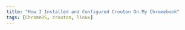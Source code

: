 ```yaml
---
title: "How I Installed and Configured Crouton On My Chromebook"
tags: [ChromeOS, crouton, linux]
---
```


